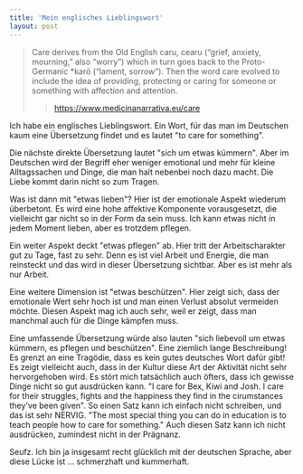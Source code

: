 ```yaml
---
title: 'Mein englisches Lieblingswort'
layout: post
---
```


> Care derives from the Old English caru, cearu (“grief, anxiety, mourning,” also “worry”) which in turn goes back to the Proto-Germanic \*karō (“lament, sorrow”). Then the word care evolved to include the idea of providing, protecting or caring for someone or something with affection and attention.
>
> > https://www.medicinanarrativa.eu/care

Ich habe ein englisches Lieblingswort. Ein Wort, für das man im Deutschen kaum eine Übersetzung findet und es lautet "to care for something".

Die nächste direkte Übersetzung lautet "sich um etwas kümmern". Aber im Deutschen wird der Begriff eher weniger emotional und mehr für kleine Alltagssachen und Dinge, die man halt nebenbei noch dazu macht. Die Liebe kommt darin nicht so zum Tragen.

Was ist dann mit "etwas lieben"? Hier ist der emotionale Aspekt wiederum überbetont. Es wird eine hohe affektive Komponente vorausgesetzt, die vielleicht gar nicht so in der Form da sein muss. Ich kann etwas nicht in jedem Moment lieben, aber es trotzdem pflegen.

Ein weiter Aspekt deckt "etwas pflegen" ab. Hier tritt der Arbeitscharakter gut zu Tage, fast zu sehr. Denn es ist viel Arbeit und Energie, die man reinsteckt und das wird in dieser Übersetzung sichtbar. Aber es ist mehr als nur Arbeit.

Eine weitere Dimension ist "etwas beschützen". Hier zeigt sich, dass der emotionale Wert sehr hoch ist und man einen Verlust absolut vermeiden möchte. Diesen Aspekt mag ich auch sehr, weil er zeigt, dass man manchmal auch für die Dinge kämpfen muss.

Eine umfassende Übersetzung würde also lauten "sich liebevoll um etwas kümmern, es pflegen und beschützen". Eine ziemlich lange Beschreibung! Es grenzt an eine Tragödie, dass es kein gutes deutsches Wort dafür gibt! Es zeigt vielleicht auch, dass in der Kultur diese Art der Aktivität nicht sehr hervorgehoben wird. Es stört mich tatsächlich auch öfters, dass ich gewisse Dinge nicht so gut ausdrücken kann. "I care for Bex, Kiwi and Josh. I care for their struggles, fights and the happiness they find in the cirumstances they've been given". So einen Satz kann ich einfach nicht schreiben, und das ist sehr NERVIG. "The most special thing you can do in education is to teach people how to care for something." Auch diesen Satz kann ich nicht ausdrücken, zumindest nicht in der Prägnanz.

Seufz. Ich bin ja insgesamt recht glücklich mit der deutschen Sprache, aber diese Lücke ist ... schmerzhaft und kummerhaft.
